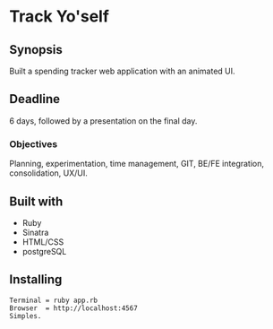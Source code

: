 # Track Yo'self

## Synopsis
Built a spending tracker web application with an animated UI.

## Deadline
6 days, followed by a presentation on the final day. 

### Objectives
Planning, experimentation, time management, GIT, BE/FE integration, consolidation, UX/UI.


## Built with
* Ruby
* Sinatra
* HTML/CSS
* postgreSQL

## Installing
```
Terminal = ruby app.rb
Browser  = http://localhost:4567
Simples.
```

